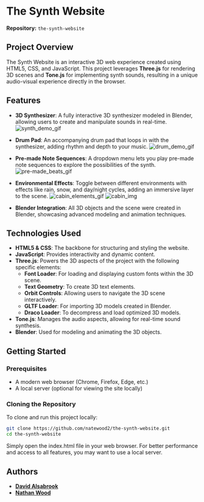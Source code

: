 # The Synth Website

**Repository:** `the-synth-website`

## Project Overview

The Synth Website is an interactive 3D web experience created using HTML5, CSS, and JavaScript. This project leverages **Three.js** for rendering 3D scenes and **Tone.js** for implementing synth sounds, resulting in a unique audio-visual experience directly in the browser.

## Features

- **3D Synthesizer**: A fully interactive 3D synthesizer modeled in Blender, allowing users to create and manipulate sounds in real-time.
  ![synth_demo_gif](https://github.com/user-attachments/assets/9128a437-1aba-4393-9543-ad871f17c51a)

  
- **Drum Pad**: An accompanying drum pad that loops in with the synthesizer, adding rhythm and depth to your music.
  ![drum_demo_gif](https://github.com/user-attachments/assets/3545d7b5-9652-456f-bb52-1fdb0aa38f85)

  
- **Pre-made Note Sequences**: A dropdown menu lets you play pre-made note sequences to explore the possibilities of the synth.
  ![pre-made_beats_gif](https://github.com/user-attachments/assets/a2c472e5-8723-40db-866a-d2a7241a1756)

- **Environmental Effects**: Toggle between different environments with effects like rain, snow, and day/night cycles, adding an immersive layer to the scene.
  ![cabin_elements_gif](https://github.com/user-attachments/assets/e18a4f42-3766-42fa-90fa-074be2e9832b)
  ![cabin_img](https://github.com/user-attachments/assets/300b19cd-0523-4a87-8bb0-725276752627)

- **Blender Integration**: All 3D objects and the scene were created in Blender, showcasing advanced modeling and animation techniques.

## Technologies Used

- **HTML5 & CSS**: The backbone for structuring and styling the website.
- **JavaScript**: Provides interactivity and dynamic content.
- **Three.js**: Powers the 3D aspects of the project with the following specific elements:
  - **Font Loader**: For loading and displaying custom fonts within the 3D scene.
  - **Text Geometry**: To create 3D text elements.
  - **Orbit Controls**: Allowing users to navigate the 3D scene interactively.
  - **GLTF Loader**: For importing 3D models created in Blender.
  - **Draco Loader**: To decompress and load optimized 3D models.
- **Tone.js**: Manages the audio aspects, allowing for real-time sound synthesis.
- **Blender**: Used for modeling and animating the 3D objects.

## Getting Started

### Prerequisites

- A modern web browser (Chrome, Firefox, Edge, etc.)
- A local server (optional for viewing the site locally)

### Cloning the Repository

To clone and run this project locally:

```bash
git clone https://github.com/natewood2/the-synth-website.git
cd the-synth-website
```

Simply open the index.html file in your web browser. For better performance and access to all features, you may want to use a local server.

## Authors
- **[David Alsabrook](https://github.com/dalsabrook)**
- **[Nathan Wood](https://github.com/natewood2)**

